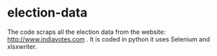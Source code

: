# election-data
The code scraps all the election data from the website: http://www.indiavotes.com . 
It is coded in python it uses Selenium and xlsxwriter. 
